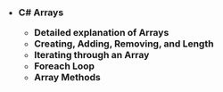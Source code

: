 <h3>

- C# Arrays

    - Detailed explanation of Arrays
    - Creating, Adding, Removing, and Length
    - Iterating through an Array
    - Foreach Loop
    - Array Methods

</h3>